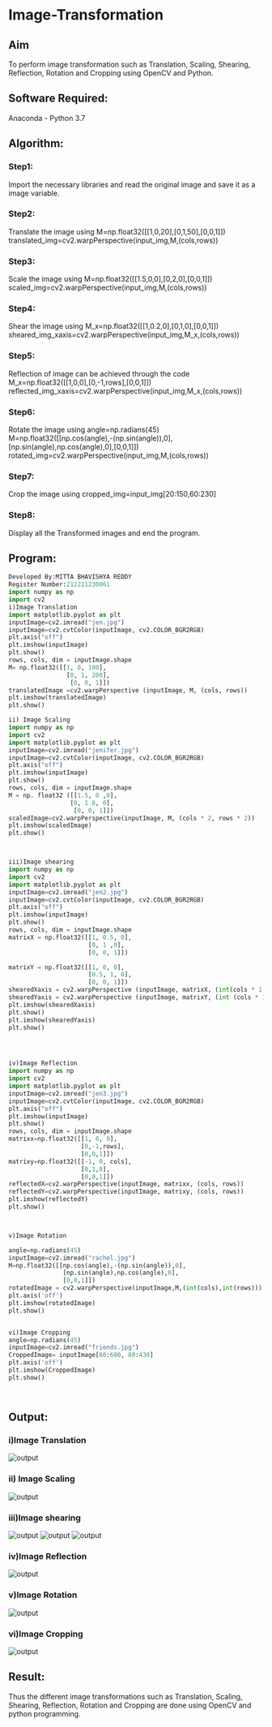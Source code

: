 # Image-Transformation
## Aim
To perform image transformation such as Translation, Scaling, Shearing, Reflection, Rotation and Cropping using OpenCV and Python.

## Software Required:
Anaconda - Python 3.7

## Algorithm:
### Step1:
Import the necessary libraries and read the original image and save it as a image variable.

### Step2:
Translate the image using M=np.float32([[1,0,20],[0,1,50],[0,0,1]]) translated_img=cv2.warpPerspective(input_img,M,(cols,rows))

### Step3:
Scale the image using M=np.float32([[1.5,0,0],[0,2,0],[0,0,1]]) scaled_img=cv2.warpPerspective(input_img,M,(cols,rows))

### Step4:
Shear the image using M_x=np.float32([[1,0.2,0],[0,1,0],[0,0,1]]) sheared_img_xaxis=cv2.warpPerspective(input_img,M_x,(cols,rows))

### Step5:
Reflection of image can be achieved through the code M_x=np.float32([[1,0,0],[0,-1,rows],[0,0,1]]) reflected_img_xaxis=cv2.warpPerspective(input_img,M_x,(cols,rows))

### Step6:
Rotate the image using angle=np.radians(45) M=np.float32([[np.cos(angle),-(np.sin(angle)),0],[np.sin(angle),np.cos(angle),0],[0,0,1]]) rotated_img=cv2.warpPerspective(input_img,M,(cols,rows))
### Step7:
Crop the image using cropped_img=input_img[20:150,60:230]
### Step8:
Display all the Transformed images and end the program.

## Program:
```python
Developed By:MITTA BHAVISHYA REDDY
Register Number:212221230061
import numpy as np
import cv2
i)Image Translation
import matplotlib.pyplot as plt
inputImage=cv2.imread("jen.jpg")
inputImage=cv2.cvtColor(inputImage, cv2.COLOR_BGR2RGB)
plt.axis("off")
plt.imshow(inputImage)
plt.show()
rows, cols, dim = inputImage.shape
M= np.float32([[1, 0, 100],
                [0, 1, 200],
                 [0, 0, 1]])
translatedImage =cv2.warpPerspective (inputImage, M, (cols, rows))
plt.imshow(translatedImage)
plt.show()

ii) Image Scaling
import numpy as np
import cv2
import matplotlib.pyplot as plt
inputImage=cv2.imread("jenifer.jpg")
inputImage=cv2.cvtColor(inputImage, cv2.COLOR_BGR2RGB)
plt.axis("off")
plt.imshow(inputImage)
plt.show()
rows, cols, dim = inputImage.shape
M = np. float32 ([[1.5, 0 ,0],
                 [0, 1.8, 0],
                  [0, 0, 1]])
scaledImage=cv2.warpPerspective(inputImage, M, (cols * 2, rows * 2))
plt.imshow(scaledImage)
plt.show()



iii)Image shearing
import numpy as np
import cv2
import matplotlib.pyplot as plt
inputImage=cv2.imread("jen2.jpg")
inputImage=cv2.cvtColor(inputImage, cv2.COLOR_BGR2RGB)
plt.axis("off")
plt.imshow(inputImage)
plt.show()
rows, cols, dim = inputImage.shape
matrixX = np.float32([[1, 0.5, 0],
                      [0, 1 ,0],
                      [0, 0, 1]])

matrixY = np.float32([[1, 0, 0],
                      [0.5, 1, 0],
                      [0, 0, 1]])
shearedXaxis = cv2.warpPerspective (inputImage, matrixX, (int(cols * 1.5), int (rows * 1.5)))
shearedYaxis = cv2.warpPerspective (inputImage, matrixY, (int (cols * 1.5), int (rows * 1.5)))
plt.imshow(shearedXaxis)
plt.show()
plt.imshow(shearedYaxis)
plt.show()




iv)Image Reflection
import numpy as np
import cv2
import matplotlib.pyplot as plt
inputImage=cv2.imread("jen3.jpg")
inputImage=cv2.cvtColor(inputImage, cv2.COLOR_BGR2RGB)
plt.axis("off")
plt.imshow(inputImage)
plt.show()
rows, cols, dim = inputImage.shape
matrixx=np.float32([[1, 0, 0],
                    [0,-1,rows],
                    [0,0,1]])
matrixy=np.float32([[-1, 0, cols],
                    [0,1,0],
                    [0,0,1]])
reflectedX=cv2.warpPerspective(inputImage, matrixx, (cols, rows))
reflectedY=cv2.warpPerspective(inputImage, matrixy, (cols, rows))
plt.imshow(reflectedY)
plt.show()



v)Image Rotation

angle=np.radians(45)
inputImage=cv2.imread("rachel.jpg")
M=np.float32([[np.cos(angle),-(np.sin(angle)),0],
               [np.sin(angle),np.cos(angle),0],
               [0,0,1]])
rotatedImage = cv2.warpPerspective(inputImage,M,(int(cols),int(rows)))
plt.axis('off')
plt.imshow(rotatedImage)
plt.show()


vi)Image Cropping
angle=np.radians(45)
inputImage=cv2.imread("friends.jpg")
CroppedImage= inputImage[80:600, 80:430]
plt.axis('off')
plt.imshow(CroppedImage)
plt.show()




```
## Output:
### i)Image Translation

![output](https://github.com/Bhavishya203/Image-Transformation/blob/main/dip%20b5-1.jpg)

### ii) Image Scaling

![output](https://github.com/Bhavishya203/Image-Transformation/blob/main/dip%20b%205-2.jpg)


### iii)Image shearing
![output](https://github.com/Bhavishya203/Image-Transformation/blob/main/dip%20b5-3.jpg)
![output](https://github.com/Bhavishya203/Image-Transformation/blob/main/dip%20b5-4.jpg)
![output](https://github.com/Bhavishya203/Image-Transformation/blob/main/dip%20b5-6.jpg)



### iv)Image Reflection

![output](https://github.com/Bhavishya203/Image-Transformation/blob/main/dip%20b5-7.jpg)



### v)Image Rotation


![output](https://github.com/Bhavishya203/Image-Transformation/blob/main/dip%20b5-8.jpg)


### vi)Image Cropping


![output](https://github.com/Bhavishya203/Image-Transformation/blob/main/dip%20b5-9.jpg)


## Result: 

Thus the different image transformations such as Translation, Scaling, Shearing, Reflection, Rotation and Cropping are done using OpenCV and python programming.
